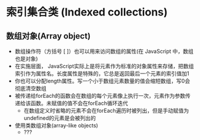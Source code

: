 # 索引集合类 (Indexed collections)

## 数组对象(Array object)

+ 数组操作符（方括号 [ ]）也可以用来访问数组的属性(在 JavaScript 中，数组也是对象)
+ 在实施层面， JavaScript实际上是将元素作为标准的对象属性来存储，把数组索引作为属性名。长度属性是特殊的，它总是返回最后一个元素的索引值加1
+ 你也可以分配length属性。写一个小于数组元素数量的值会缩短数组，写0会彻底清空数组
+ 被传递给forEach的函数会在数组的每个元素像上执行一次，元素作为参数传递给该函数。未赋值的值不会在forEach循环迭代
  + 在数组定义时省略的元素不会在forEach遍历时被列出，但是手动赋值为undefined的元素是会被列出的
+ 使用类数组对象(array-like objects)
  + ???

